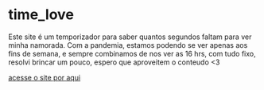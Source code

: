 # time_love
 Este site é um temporizador para saber quantos segundos faltam para ver minha namorada. Com a pandemia, estamos podendo se ver apenas aos fins de semana, e sempre combinamos de nos ver as 16 hrs, com tudo fixo, resolvi brincar um pouco, espero que aproveitem o conteudo <3

 [acesse o site por aqui](https://luisfelipeferreira.github.io/time_love/pages/index.html)
